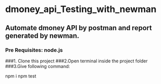 # dmoney_api_Testing_with_newman
## Automate dmoney API by postman and report generated by newman. 
### Pre Requisites: node.js
###1. Clone this project
###2.Open terminal inside the project folder
###3.Give following command:


npm i
npm test
